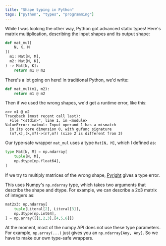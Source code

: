 ```yaml
---
title: "Shape typing in Python"
tags: ["python", "types", "programming"]
---
```


While I was looking the other way,
Python got advanced static types!
Here's matrix multiplication,
describing the input shapes and its output shape:

```python
def mat_mul[
    N, K, M
](
  m1: Mat[N, M],
  m2: Mat[M, K],
) -> Mat[N, K]:
    return m1 @ m2
```

There's a lot going on here!
In traditional Python, we'd write:

```python
def mat_mul(m1, m2):
    return m1 @ m2
```

Then if we used the wrong shapes,
we'd get a runtime error,
like this:

```
>>> m1 @ m2
Traceback (most recent call last):
  File "<stdin>", line 1, in <module>
ValueError: matmul: Input operand 1 has a mismatch
  in its core dimension 0, with gufunc signature
  (n?,k),(k,m?)->(n?,m?) (size 2 is different from 3)
```

Our type-safe wrapper `mat_mul` uses a type `Mat[N, M]`,
which I defined as:

```python
type Mat[N, M] = np.ndarray[
    tuple[N, M],
    np.dtype[np.float64],
]
```

If we try to multiply matrices of the wrong shape,
[Pyright](https://github.com/microsoft/pyright) gives a type error.

This uses Numpy's `np.ndarray` type,
which takes two arguments
that describe the shape and dtype.
For example, we can describe a 2x3 matrix of integers as:

```python
mat2x3: np.ndarray[
    tuple[Literal[2], Literal[3]],
    np.dtype[np.int64],
] = np.array([[1,2,3],[4,5,6]])
```

At the moment, most of the numpy API does not use these type parameters.
For example, `np.array(...)` just gives you an `np.ndarray[Any, Any]`.
So we have to make our own type-safe wrappers.
